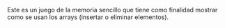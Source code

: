 Este es un juego de la memoria sencillo que tiene como finalidad mostrar como se usan los arrays (insertar o eliminar elementos). 
